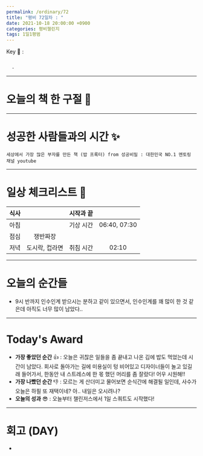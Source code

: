 ```yaml
---
permalink: /ordinary/72
title: "평비 72일차 : "
date: 2021-10-18 20:00:00 +0900
categories: 평비챌린지
tags: 1일1평범
---  
```

Key 🔑 : 
```

  -
```

---
# 오늘의 책 한 구절 📕


---
# 성공한 사람들과의 시간 ✨
`세상에서 가장 많은 부자를 만든 책 (밥 프록터) from 성공비밀 : 대한민국 NO.1 멘토링 채널 youtube`  

---
# 일상 체크리스트 📃

| 식사 |  | 시작과 끝 |  |
|:----:|:----:|:----:|:----:|
| 아침 |  | 기상 시간 | 06:40, 07:30 |
| 점심 | 쟁반짜장 |  |  |
| 저녁 | 도시락, 컵라면 | 취침 시간 | 02:10 |

---
# 오늘의 순간들
- 9시 반까지 인수인계 받으시는 분하고 같이 있으면서, 인수인계를 꽤 많이 한 것 같은데 아직도 너무 많이 남았다..

---
# Today's Award
- **가장 좋았던 순간** 👍 : 오늘은 귀찮은 일들을 좀 끝내고 나온 김에 밥도 먹었는데 시간이 남았다. 회사로 돌아가는 길에 미용실이 텅 비어있고 디자이너들이 놀고 있길래 들어가서, 한동안 내 스트레스에 한 몫 했던 머리를 좀 잘랐다! 어우 시원해!!
- **가장 나빴던 순간** 👎 : 모르는 게 산더미고 물어보면 순식간에 해결될 일인데, 사수가 오늘은 하필 또 재택이네? 아.. 내일은 오시려나?
- **오늘의 성과** 😎 : 오늘부터 챌린저스에서 1일 스쿼트도 시작했다!

---
# 회고 (DAY)
- 